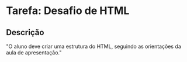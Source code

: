 # Tarefa: Desafio de HTML

## Descrição
"O aluno deve criar uma estrutura do HTML, seguindo as orientações da aula de apresentação."